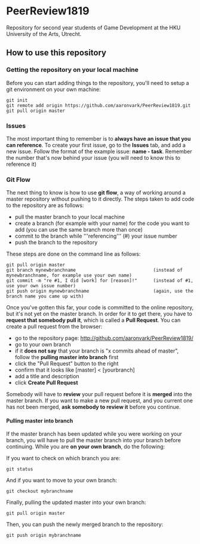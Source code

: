 # PeerReview1819

Repository for second year students of Game Development at the HKU University of the Arts, Utrecht.

## How to use this repository

### Getting the repository on your local machine
Before you can start adding things to the repository, you'll need to setup a git environment on your own machine:

	git init
	git remote add origin https://github.com/aaronvark/PeerReview1819.git
	git pull origin master

### Issues
The most important thing to remember is to **always have an issue that you can reference**. To create your first issue, go to the **Issues** tab, and add a new issue. Follow the format of the example issue: **name - task**. Remember the number that's now behind your issue (you will need to know this to reference it)

### Git Flow
The next thing to know is how to use **git flow**, a way of working around a master repository without pushing to it directly. The steps taken to add code to the repository are as follows:

- pull the master branch to your local machine
- create a branch (for example with your name) for the code you want to add (you can use the same branch more than once)
- commit to the branch while '''referencing''' (#) your issue number
- push the branch to the repository

These steps are done on the command line as follows:

    git pull origin master
    git branch mynewbranchname                             (instead of mynewbranchname, for example use your own name)
    git commit -m "re #1, I did [work] for [reason]!"      (instead of #1, use your own issue number)
    git push origin mynewbranchname                        (again, use the branch name you came up with)

Once you've gotten this far, your code is committed to the online repository, but it's not yet on the master branch. In order for it to get there, you have to **request that somebody pull it**, which is called a **Pull Request**. You can create a pull request from the browser:

- go to the repository page: http://github.com/aaronvark/PeerReview1819/
- go to your own branch
- if it **does not say** that your branch is "x commits ahead of master", follow the **pulling master into branch** first
- click the "Pull Request" button to the right
- confirm that it looks like [master] < [yourbranch]
- add a title and description
- click **Create Pull Request**

Somebody will have to **review** your pull request before it is **merged** into the master branch. If you want to make a new pull request, and you current one has not been merged, **ask somebody to review it** before you continue.

#### Pulling master into branch
If the master branch has been updated while you were working on your branch, you will have to pull the master branch into your branch before continuing. While you are **on your own branch**, do the following:

If you want to check on which branch you are:

	git status

And if you want to move to your own branch:

	git checkout mybranchname

Finally, pulling the updated master into your own branch:

	git pull origin master

Then, you can push the newly merged branch to the repository:

	git push origin mybranchname



